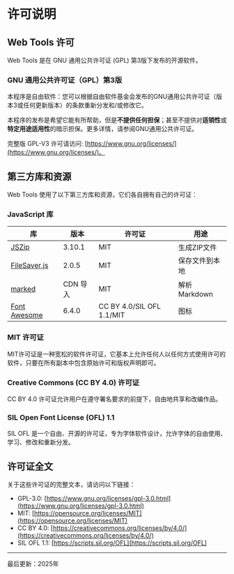 # 许可说明

## Web Tools 许可

Web Tools 是在 GNU 通用公共许可证 (GPL) 第3版下发布的开源软件。

### GNU 通用公共许可证（GPL）第3版

本程序是自由软件：您可以根据自由软件基金会发布的GNU通用公共许可证（版本3或任何更新版本）的条款重新分发和/或修改它。

本程序的发布是希望它能有所帮助，但是**不提供任何担保**；甚至不提供对**适销性**或**特定用途适用性**的暗示担保。更多详情，请参阅GNU通用公共许可证。

完整版 GPL-V3 许可请访问:
[https://www.gnu.org/licenses/](https://www.gnu.org/licenses/)。

## 第三方库和资源

Web Tools 使用了以下第三方库和资源，它们各自拥有自己的许可证：

### JavaScript 库

| 库 | 版本 | 许可证 | 用途 |
|---|---|---|---|
| [JSZip](https://stuk.github.io/jszip/) | 3.10.1 | MIT | 生成ZIP文件 |
| [FileSaver.js](https://github.com/eligrey/FileSaver.js) | 2.0.5 | MIT | 保存文件到本地 |
| [marked](https://marked.js.org/) | CDN 导入 | MIT | 解析Markdown |
| [Font Awesome](https://fontawesome.com/) | 6.4.0 | CC BY 4.0/SIL OFL 1.1/MIT | 图标 |

### MIT 许可证

MIT许可证是一种宽松的软件许可证，它基本上允许任何人以任何方式使用许可的软件，只要在所有副本中包含原始许可和版权声明即可。

### Creative Commons (CC BY 4.0) 许可证

CC BY 4.0 许可证允许用户在遵守署名要求的前提下，自由地共享和改编作品。

### SIL Open Font License (OFL) 1.1

SIL OFL 是一个自由、开源的许可证，专为字体软件设计，允许字体的自由使用、学习、修改和重新分发。

## 许可证全文

关于这些许可证的完整文本，请访问以下链接：

- GPL-3.0: [https://www.gnu.org/licenses/gpl-3.0.html](https://www.gnu.org/licenses/gpl-3.0.html)
- MIT: [https://opensource.org/licenses/MIT](https://opensource.org/licenses/MIT)
- CC BY 4.0: [https://creativecommons.org/licenses/by/4.0/](https://creativecommons.org/licenses/by/4.0/)
- SIL OFL 1.1: [https://scripts.sil.org/OFL](https://scripts.sil.org/OFL)

---

最后更新：2025年 